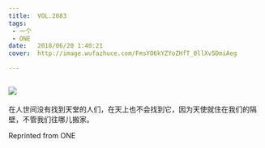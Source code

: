 ```yaml
---
title:	VOL.2083
tags:
 - 一个
 - ONE
date:	2018/06/20 1:40:21
cover:	http://image.wufazhuce.com/FmsYO6kYZYoZHfT_0llXv5DmiAeg

---
```

![](http://image.wufazhuce.com/FmsYO6kYZYoZHfT_0llXv5DmiAeg)
---

在人世间没有找到天堂的人们，在天上也不会找到它，因为天使就住在我们的隔壁，不管我们往哪儿搬家。
 
Reprinted from ONE
